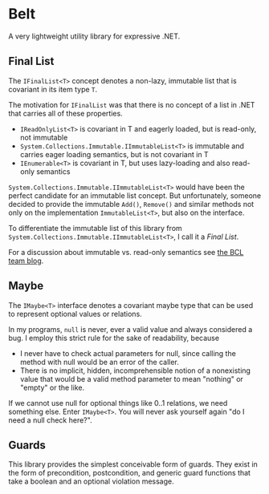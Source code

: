 Belt
====

A very lightweight utility library for expressive .NET. 


Final List
----------

The `IFinalList<T>` concept denotes a non-lazy, immutable list that is covariant in its item type `T`.

The motivation for `IFinalList` was that there is no concept of a list in .NET that carries all of these properties.

- `IReadOnlyList<T>` is covariant in T and eagerly loaded, but is read-only, not immutable 
- `System.Collections.Immutable.IImmutableList<T>` is immutable and carries eager loading semantics, but is not covariant in T
- `IEnumerable<T>` is covariant in T, but uses lazy-loading and also read-only semantics

`System.Collections.Immutable.IImmutableList<T>` would have been the perfect candidate for an immutable list concept. But unfortunately, someone decided to provide the immutable `Add()`, `Remove()` and similar methods not only on the implementation `ImmutableList<T>`, but also on the interface.

To differentiate the immutable list of this library from `System.Collections.Immutable.IImmutableList<T>`, I call it a *Final List*. 

For a discussion about immutable vs. read-only semantics see [the BCL team blog](http://blogs.msdn.com/b/bclteam/archive/2012/12/18/preview-of-immutable-collections-released-on-nuget.aspx).


Maybe 
-----

The `IMaybe<T>` interface denotes a covariant maybe type that can be used to represent optional values or relations.

In my programs, `null` is never, ever a valid value and always considered a bug. I employ this strict rule for the sake of readability, because

- I never have to check actual parameters for null, since calling the method with null would be an error of the caller.
- There is no implicit, hidden, incomprehensible notion of a nonexisting value that would be a valid method parameter to mean "nothing" or "empty" or the like.

If we cannot use null for optional things like 0..1 relations, we need something else. Enter `IMaybe<T>`. You will never ask yourself again "do I need a null check here?".


Guards
------

This library provides the simplest conceivable form of guards. They exist in the form of precondition, postcondition, and generic guard functions that take a boolean and an optional violation message. 


